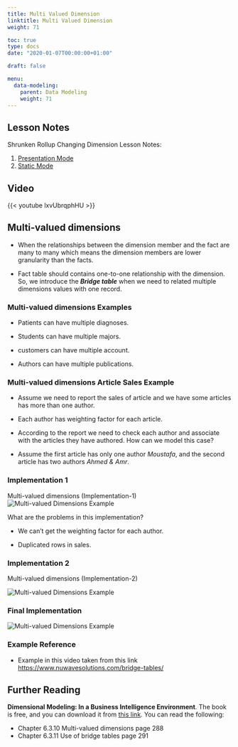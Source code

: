 ```yaml
---
title: Multi Valued Dimension
linktitle: Multi Valued Dimension
weight: 71

toc: true
type: docs
date: "2020-01-07T00:00:00+01:00"

draft: false

menu:
  data-modeling:
    parent: Data Modeling
    weight: 71
---
```

## Lesson Notes

Shrunken Rollup Changing Dimension Lesson Notes:
1. [Presentation Mode](../10-multi-valued-dimension-ps.pdf)
1. [Static Mode](../10-multi-valued-dimension-rs.pdf)


## Video

{{< youtube lxvUbrqphHU >}}

## Multi-valued dimensions

-   When the relationships between the dimension member and the fact are
    many to many which means the dimension members are lower granularity
    than the facts.

-   Fact table should contains one-to-one relationship with the
    dimension. So, we introduce the ***Bridge table*** when we need to
    related multiple dimensions values with one record.

### Multi-valued dimensions Examples

-   Patients can have multiple diagnoses.

-   Students can have multiple majors.

-   customers can have multiple account.

-   Authors can have multiple publications.

### Multi-valued dimensions Article Sales Example

-   Assume we need to report the sales of article and we have some
    articles has more than one author.

-   Each author has weighting factor for each article.

-   According to the report we need to check each author and associate
    with the articles they have authored. How can we model this case?

-   Assume the first article has only one author *Moustafa*, and the
    second article has two authors *Ahmed & Amr*.

### Implementation 1

Multi-valued dimensions (Implementation-1)
![Multi-valued Dimensions Example](../figures/multi-imp1-dim.png)

What are the problems in this implementation?

-   We can’t get the weighting factor for each author.

-   Duplicated rows in sales.
### Implementation 2

Multi-valued dimensions (Implementation-2) 

![Multi-valued Dimensions Example](../figures/multi-imp2-dim.png)

### Final Implementation 

![Multi-valued Dimensions Example](../figures/multi-imp3-dim.png)

### Example Reference

-   Example in this video taken from this link  <https://www.nuwavesolutions.com/bridge-tables/>

## Further Reading

**Dimensional Modeling: In a Business Intelligence Environment**. The book is free, and you can download it from [this link](https://www.redbooks.ibm.com/redbooks/pdfs/sg247138.pdf). You can read the following:

- Chapter 6.3.10 Multi-valued dimensions page 288
- Chapter 6.3.11 Use of bridge tables page 291
